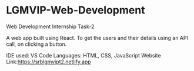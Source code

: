 # LGMVIP-Web-Development
Web Development Internship Task-2

A web app built using React.
To get the users and their details using an API call, on clicking a button.

IDE used: VS Code
Languages: HTML, CSS, JavaScript
Website Link:https://srblgmvipt2.netlify.app
